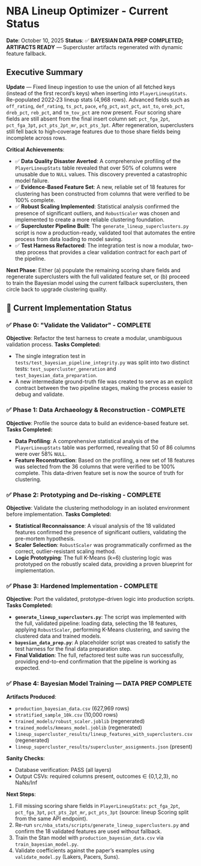 # NBA Lineup Optimizer - Current Status

**Date**: October 10, 2025
**Status**: ✅ **BAYESIAN DATA PREP COMPLETED; ARTIFACTS READY** — Supercluster artifacts regenerated with dynamic feature fallback.

## Executive Summary

**Update** — Fixed lineup ingestion to use the union of all fetched keys (instead of the first record’s keys) when inserting into `PlayerLineupStats`. Re-populated 2022‑23 lineup stats (4,968 rows). Advanced fields such as `off_rating`, `def_rating`, `ts_pct`, `pace`, `efg_pct`, `ast_pct`, `ast_to`, `oreb_pct`, `dreb_pct`, `reb_pct`, and `tm_tov_pct` are now present. Four scoring share fields are still absent from the final insert column set: `pct_fga_2pt`, `pct_fga_3pt`, `pct_pts_2pt_mr`, `pct_pts_3pt`. After regeneration, superclusters still fell back to high‑coverage features due to those share fields being incomplete across rows.

**Critical Achievements**:
- ✅ **Data Quality Disaster Averted**: A comprehensive profiling of the `PlayerLineupStats` table revealed that over 50% of columns were unusable due to `NULL` values. This discovery prevented a catastrophic model failure.
- ✅ **Evidence-Based Feature Set**: A new, reliable set of 18 features for clustering has been constructed from columns that were verified to be 100% complete.
- ✅ **Robust Scaling Implemented**: Statistical analysis confirmed the presence of significant outliers, and `RobustScaler` was chosen and implemented to create a more reliable clustering foundation.
- ✅ **Supercluster Pipeline Built**: The `generate_lineup_superclusters.py` script is now a production-ready, validated tool that automates the entire process from data loading to model saving.
- ✅ **Test Harness Refactored**: The integration test is now a modular, two-step process that provides a clear validation contract for each part of the pipeline.

**Next Phase**: Either (a) populate the remaining scoring share fields and regenerate superclusters with the full validated feature set, or (b) proceed to train the Bayesian model using the current fallback superclusters, then circle back to upgrade clustering quality.

## 🚀 Current Implementation Status

### ✅ **Phase 0: "Validate the Validator" - COMPLETE**

**Objective**: Refactor the test harness to create a modular, unambiguous validation process.
**Tasks Completed:**
- The single integration test in `tests/test_bayesian_pipeline_integrity.py` was split into two distinct tests: `test_supercluster_generation` and `test_bayesian_data_preparation`.
- A new intermediate ground-truth file was created to serve as an explicit contract between the two pipeline stages, making the process easier to debug and validate.

### ✅ **Phase 1: Data Archaeology & Reconstruction - COMPLETE**

**Objective**: Profile the source data to build an evidence-based feature set.
**Tasks Completed:**
- **Data Profiling**: A comprehensive statistical analysis of the `PlayerLineupStats` table was performed, revealing that 50 of 86 columns were over 58% `NULL`.
- **Feature Reconstruction**: Based on the profiling, a new set of 18 features was selected from the 36 columns that were verified to be 100% complete. This data-driven feature set is now the source of truth for clustering.

### ✅ **Phase 2: Prototyping and De-risking - COMPLETE**

**Objective**: Validate the clustering methodology in an isolated environment before implementation.
**Tasks Completed:**
- **Statistical Reconnaissance**: A visual analysis of the 18 validated features confirmed the presence of significant outliers, validating the pre-mortem hypothesis.
- **Scaler Selection**: `RobustScaler` was programmatically confirmed as the correct, outlier-resistant scaling method.
- **Logic Prototyping**: The full K-Means (k=6) clustering logic was prototyped on the robustly scaled data, providing a proven blueprint for implementation.

### ✅ **Phase 3: Hardened Implementation - COMPLETE**

**Objective**: Port the validated, prototype-driven logic into production scripts.
**Tasks Completed:**
- **`generate_lineup_superclusters.py`**: The script was implemented with the full, validated pipeline: loading data, selecting the 18 features, applying `RobustScaler`, performing K-Means clustering, and saving the clustered data and trained models.
- **`bayesian_data_prep.py`**: A placeholder script was created to satisfy the test harness for the final data preparation step.
- **Final Validation**: The full, refactored test suite was run successfully, providing end-to-end confirmation that the pipeline is working as expected.

### ✅ **Phase 4: Bayesian Model Training — DATA PREP COMPLETE**

**Artifacts Produced**:
- `production_bayesian_data.csv` (627,969 rows)
- `stratified_sample_10k.csv` (10,000 rows)
- `trained_models/robust_scaler.joblib` (regenerated)
- `trained_models/kmeans_model.joblib` (regenerated)
- `lineup_supercluster_results/lineup_features_with_superclusters.csv` (regenerated)
- `lineup_supercluster_results/supercluster_assignments.json` (present)

**Sanity Checks**:
- Database verification: PASS (all layers)
- Output CSVs: required columns present, outcomes ∈ {0,1,2,3}, no NaNs/Inf

**Next Steps**:
1. Fill missing scoring share fields in `PlayerLineupStats`: `pct_fga_2pt`, `pct_fga_3pt`, `pct_pts_2pt_mr`, `pct_pts_3pt` (source: lineup Scoring split from the same API endpoint).
2. Re-run `src/nba_stats/scripts/generate_lineup_superclusters.py` and confirm the 18 validated features are used without fallback.
3. Train the Stan model with `production_bayesian_data.csv` via `train_bayesian_model.py`.
4. Validate coefficients against the paper’s examples using `validate_model.py` (Lakers, Pacers, Suns).
